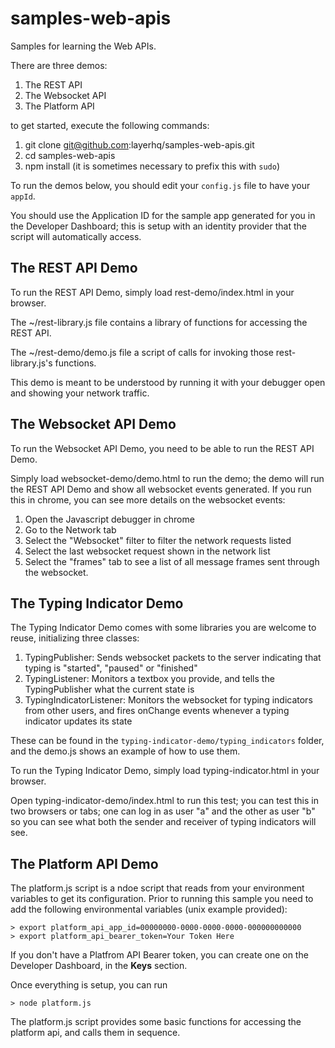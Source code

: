 # samples-web-apis

Samples for learning the Web APIs.

There are three demos:

1. The REST API
2. The Websocket API
3. The Platform API

to get started, execute the following commands:

1. git clone git@github.com:layerhq/samples-web-apis.git
2. cd samples-web-apis
3. npm install   (it is sometimes necessary to prefix this with `sudo`)

To run the demos below, you should edit your `config.js` file to have  your `appId`.

You should use the Application ID for the sample app generated for you in the Developer Dashboard; this is setup with an identity provider that the script will automatically access.

## The REST API Demo

To run the REST API Demo, simply load rest-demo/index.html in your browser.

The ~/rest-library.js file contains a library of functions for accessing the REST API.

The ~/rest-demo/demo.js file a script of calls for invoking those rest-library.js's functions.

This demo is meant to be understood by running it with your debugger open and showing your network traffic.

## The Websocket API Demo

To run the Websocket API Demo, you need to be able to run the REST API Demo.

Simply load websocket-demo/demo.html to run the demo; the demo will run the REST API Demo and show all websocket events generated.  If you run this in chrome, you can see more details on the websocket events:

1. Open the Javascript debugger in chrome
2. Go to the Network tab
3. Select the "Websocket" filter to filter the network requests listed
4. Select the last websocket request shown in the network list
5. Select the "frames" tab to see a list of all message frames sent through the websocket.

## The Typing Indicator Demo

The Typing Indicator Demo comes with some libraries you are welcome to reuse, initializing three classes:

1. TypingPublisher: Sends websocket packets to the server indicating that typing is "started", "paused" or "finished"
2. TypingListener: Monitors a textbox you provide, and tells the TypingPublisher what the current state is
3. TypingIndicatorListener: Monitors the websocket for typing indicators from other users, and fires onChange events whenever a typing indicator updates its state

These can be found in the `typing-indicator-demo/typing_indicators` folder, and the demo.js shows an example of how to use them.

To run the Typing Indicator Demo, simply load typing-indicator.html in your browser.

Open typing-indicator-demo/index.html to run this test; you can test this in two browsers or tabs; one can log in as user "a" and the other as user "b" so you can see what both the sender and receiver of typing indicators will see.

## The Platform API Demo

The platform.js script is a ndoe script that reads from your environment variables to get its configuration.  Prior to running this sample you need to add the following environmental variables (unix example provided):

```
> export platform_api_app_id=00000000-0000-0000-0000-000000000000
> export platform_api_bearer_token=Your Token Here
```

If you don't have a Platfrom API Bearer token, you can create one on the Developer Dashboard, in the **Keys** section.

Once everything is setup, you can run

```
> node platform.js
```

The platform.js script provides some basic functions for accessing the platform api, and calls them in sequence.
